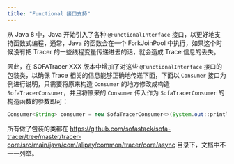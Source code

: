 ```yaml
---
title: "Functional 接口支持"
---
```

从 Java 8 中，Java 开始引入了各种 `@FunctionalInterface` 接口，以更好地支持函数式编程，通常，Java 的函数会在一个 ForkJoinPool 中执行，如果这个时候没有把 Tracer 的一些线程变量传递进去的话，就会造成 Trace 信息的丢失。

因此，在 SOFATracer XXX 版本中增加了对这些 `@FunctionalInterface` 接口的包装类，以确保 Trace 相关的信息能够正确地传递下面，下面以 `Consumer` 接口为例进行说明，只需要将原来构造 `Consumer` 的地方修改成构造 `SofaTracerConsumer`，并且将原来的 `Consumer` 传入作为 `SofaTracerConsumer` 的构造函数的参数即可：

```java
Consumer<String> consumer = new SofaTracerConsumer<>(System.out::println);
```

所有做了包装的类都在 <https://github.com/sofastack/sofa-tracer/tree/master/tracer-core/src/main/java/com/alipay/common/tracer/core/async> 目录下，文档中不一一列举。
